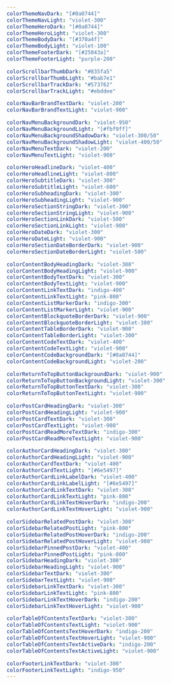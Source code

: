 ```yaml
---
colorThemeNavDark: "[#0a0744]"
colorThemeNavLight: "violet-300"
colorThemeHeroDark: "[#0a0744]"
colorThemeHeroLight: "violet-300"
colorThemeBodyDark: "[#370a4f]"
colorThemeBodyLight: "violet-100"
colorThemeFooterDark: "[#25043a]"
colorThemeFooterLight: "purple-200"

colorScrollbarThumbDark: "#835fa5"
colorScrollbarThumbLight: "#bab7e1"
colorScrollbarTrackDark: "#573762"
colorScrollbarTrackLight: "#ebddee"

colorNavBarBrandTextDark: "violet-200"
colorNavBarBrandTextLight: "violet-900"

colorNavMenuBackgroundDark: "violet-950"
colorNavMenuBackgroundLight: "[#fbf9ff]"
colorNavMenuBackgroundShadowDark: "violet-300/50"
colorNavMenuBackgroundShadowLight: "violet-400/50"
colorNavMenuTextDark: "violet-200"
colorNavMenuTextLight: "violet-900"

colorHeroHeadlineDark: "violet-400"
colorHeroHeadlineLight: "violet-800"
colorHeroSubtitleDark: "violet-300"
colorHeroSubtitleLight: "violet-600"
colorHeroSubheadingDark: "violet-300"
colorHeroSubheadingLight: "violet-900"
colorHeroSectionStringDark: "violet-300"
colorHeroSectionStringLight: "violet-900"
colorHeroSectionLinkDark: "violet-500"
colorHeroSectionLinkLight: "violet-900"
colorHeroDateDark: "violet-300"
colorHeroDateLight: "violet-900"
colorHeroSectionDateBorderDark: "violet-900"
colorHeroSectionDateBorderLight: "violet-500"

colorContentBodyHeadingDark: "violet-300"
colorContentBodyHeadingLight: "violet-900"
colorContentBodyTextDark: "violet-300"
colorContentBodyTextLight: "violet-900"
colorContentLinkTextDark: "indigo-400"
colorContentLinkTextLight: "pink-800"
colorContentListMarkerDark: "indigo-300"
colorContentListMarkerLight: "violet-900"
colorContentBlockquoteBorderDark: "violet-900"
colorContentBlockquoteBorderLight: "violet-300"
colorContentTableBorderDark: "violet-900"
colorContentTableBorderLight: "violet-300"
colorContentCodeTextDark: "violet-400"
colorContentCodeTextLight: "violet-900"
colorContentCodeBackgroundDark: "[#0a0744]"
colorContentCodeBackgroundLight: "violet-200"

colorReturnToTopButtonBackgroundDark: "violet-900"
colorReturnToTopButtonBackgroundLight: "violet-300"
colorReturnToTopButtonTextDark: "violet-300"
colorReturnToTopButtonTextLight: "violet-900"

colorPostCardHeadingDark: "violet-300"
colorPostCardHeadingLight: "violet-900"
colorPostCardTextDark: "violet-300"
colorPostCardTextLight: "violet-900"
colorPostCardReadMoreTextDark: "indigo-300"
colorPostCardReadMoreTextLight: "violet-900"

colorAuthorCardHeadingDark: "violet-300"
colorAuthorCardHeadingLight: "violet-900"
colorAuthorCardTextDark: "violet-400"
colorAuthorCardTextLight: "[#6e5497]"
colorAuthorCardLinkLabelDark: "violet-400"
colorAuthorCardLinkLabelLight: "[#6e5497]"
colorAuthorCardLinkTextDark: "violet-300"
colorAuthorCardLinkTextLight: "pink-800"
colorAuthorCardLinkTextHoverDark: "indigo-200"
colorAuthorCardLinkTextHoverLight: "violet-900"

colorSidebarRelatedPostDark: "violet-300"
colorSidebarRelatedPostLight: "pink-800"
colorSidebarRelatedPostHoverDark: "indigo-200"
colorSidebarRelatedPostHoverLight: "violet-900"
colorSidebarPinnedPostDark: "violet-400"
colorSidebarPinnedPostLight: "pink-800"
colorSidebarHeadingDark: "violet-300"
colorSidebarHeadingLight: "violet-900"
colorSidebarTextDark: "violet-300"
colorSidebarTextLight: "violet-900"
colorSidebarLinkTextDark: "violet-300"
colorSidebarLinkTextLight: "pink-800"
colorSidebarLinkTextHoverDark: "indigo-200"
colorSidebarLinkTextHoverLight: "violet-900"

colorTableOfContentsTextDark: "violet-300"
colorTableOfContentsTextLight: "violet-900"
colorTableOfContentsTextHoverDark: "indigo-200"
colorTableOfContentsTextHoverLight: "violet-900"
colorTableOfContentsTextActiveDark: "indigo-200"
colorTableOfContentsTextActiveLight: "violet-900"

colorFooterLinkTextDark: "violet-300"
colorFooterLinkTextLight: "indigo-950"
---
```

